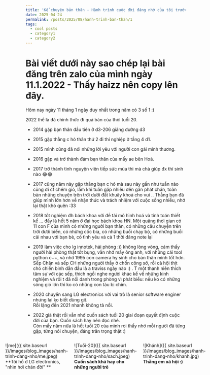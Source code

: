 ```yaml
---
title: 'Kể chuyện bản thân - Hành trình cuộc đời đáng nhớ của tôi trước năm 2022'
date: 2025-04-24
permalink: /posts/2025/08/hanh-trinh-ban-than/1
tags:
  - cool posts
  - category1
  - category2
---
```

# Bài viết dưới này sao chép lại bài đăng trên zalo của mình ngày 11.1.2022 - Thấy haizz nên copy lên đây.

Hôm nay ngày 11 tháng 1 ngày duy nhất trong năm có 3 số 1 :)

2022 thế là đã chính thức đi quá bán của thời tuổi 20.

- 2014 gặp bạn thân đầu tiên ở d3-206 giảng đường d3  
- 2015 gặp thằng c hó thân thứ 2 đi thí nghiệp ở tầng 4 d1.  
- 2015 mình cũng đã nói những lời yêu với người con gái mình thương.  
- 2016 gặp và trở thành đám bạn thân của mấy ae bên Hoá.  
- 2017 trở thành tình nguyện viên tiếp sức mùa thi mà chả giúp đx thí sinh nào 😂😂  

- 2017 cũng năm này gặp thằng bạn c hó mà sau này gần như tuần nào cũng đi cf chém gió, lắm khi tuần gặp nhiều đến gần phát chán, toàn bàn những chuyện trên trời dưới đất khuây khoả cho vui .. Thằng bạn đã giúp mình lớn hơn về nhận thức và trách nhiệm với cuộc sống nhiều, nhớ lại thật khó quên :33  

- 2018 tốt nghiệm đh bách khoa với đề tài mô hình hoá và tính toán thiết kế … đấy là hết 5 năm ở đại học bách khoa HN. Một quãng thời gian có 11 con F  của mình có những người bạn thân, có những câu chuyện trên trời dưới biển, có những cốc bia, có những buổi chạy bộ, có những buổi cãi nhau với bạn bè, có tình yêu và cả 1 thời đáng note lại  

- 2019 làm việc cho lg innotek, hải phòng :)) không lòng vòng, cảm thấy người hải phòng thật tốt bụng, vẫn nhớ mấy ông anh, với những cái tool python c++, và nhớ 1995 con camera hy sinh cho bản thân mình tốt hơn. Sếp Chăn và sếp CH những người thầy ở chốn công sở, rồi cả hội thịt chó chiến binh dẫn đầu là a traviss ngày nào :) . T một thanh niên thích tâm sự với các sếp, thích ngồi nghe người khác kể về những kinh nghiệm và rồi t đã nổi danh trong phòng vì phát biểu: nếu ko có những sóng gió lớn thì ko có những con tàu bị chìm.  

- 2020 chuyển sang LG electronics với vai trò là senior software enginer nhưng lại ko biết dùng git.  
Rồi lặng đến 2021 nhanh không tả nổi.  
- 2022 già thật rồi vẫn nhớ cuốn sách tuổi 20 giai đoạn quyết định cuộc đời của bạn. Cuốn sách hay nên đọc nhé.  
Còn mấy năm nữa là hết tuổi 20 của mình ròi thấy nhớ mỗi người đã từng gặp, từng nói chuyện, đáng trân trọng thật :)  


<div style="display: flex; justify-content: center; gap: 20px;">

  ![me]({{ site.baseurl }}/images/blog_images/hanh-trinh-dang-nho/me.jpeg)
  <br>
  **Tôi hồ ở LG electronics, "nhìn hơi chán đời" **

  ![Tuổi-20]({{ site.baseurl }}/images/blog_images/hanh-trinh-dang-nho/sach.jpeg)
  <br>
  **Cuốn sách khá hay cho những người trẻ**

  ![Khánh]({{ site.baseurl }}/images/blog_images/hanh-trinh-dang-nho/khanh.jpg)
  <br>
  **Thằng em xã hội :)**

</div>

